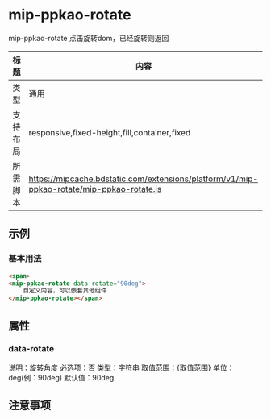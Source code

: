 # mip-ppkao-rotate

mip-ppkao-rotate 点击旋转dom，已经旋转则返回

标题|内容
----|----
类型|通用
支持布局|responsive,fixed-height,fill,container,fixed
所需脚本|https://mipcache.bdstatic.com/extensions/platform/v1/mip-ppkao-rotate/mip-ppkao-rotate.js

## 示例

### 基本用法
```html
<span>
<mip-ppkao-rotate data-rotate="90deg">
    自定义内容，可以嵌套其他组件
</mip-ppkao-rotate></span>
```

## 属性

### data-rotate

说明：旋转角度
必选项：否
类型：字符串
取值范围：{取值范围}
单位：deg(例：90deg)
默认值：90deg

## 注意事项

